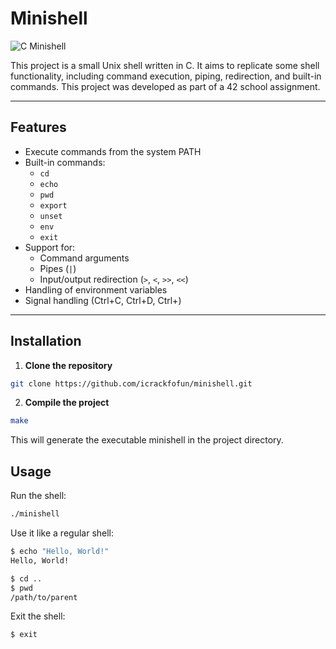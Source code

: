 # Minishell

![C](https://img.shields.io/badge/Language-C-555555?style=flat-square&logo=c&logoColor=white) Minishell

This project is a small Unix shell written in C. It aims to replicate some shell functionality, including command execution, piping, redirection, and built-in commands. This project was developed as part of a 42 school assignment.

---

## Features

- Execute commands from the system PATH
- Built-in commands:
  - `cd`
  - `echo`
  - `pwd`
  - `export`
  - `unset`
  - `env`
  - `exit`
- Support for:
  - Command arguments
  - Pipes (`|`)
  - Input/output redirection (`>`, `<`, `>>`, `<<`)
- Handling of environment variables
- Signal handling (Ctrl+C, Ctrl+D, Ctrl+\)

---

## Installation

1. **Clone the repository**
```bash
git clone https://github.com/icrackfofun/minishell.git
```

2. **Compile the project**
```bash
make
```

This will generate the executable minishell in the project directory.

## Usage

Run the shell:
```bash
./minishell
```

Use it like a regular shell:
```bash
$ echo "Hello, World!"
Hello, World!

$ cd ..
$ pwd
/path/to/parent
```

Exit the shell:
```bash
$ exit
```

